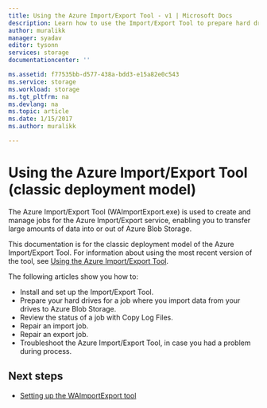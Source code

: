 ```yaml
---
title: Using the Azure Import/Export Tool - v1 | Microsoft Docs
description: Learn how to use the Import/Export Tool to prepare hard drives for an import job, repair an import job, or repair an export job.
author: muralikk
manager: syadav
editor: tysonn
services: storage
documentationcenter: ''

ms.assetid: f77535bb-d577-438a-bdd3-e15a82e0c543
ms.service: storage
ms.workload: storage 
ms.tgt_pltfrm: na
ms.devlang: na
ms.topic: article
ms.date: 1/15/2017
ms.author: muralikk

---
```


# Using the Azure Import/Export Tool (classic deployment model)

The Azure Import/Export Tool (WAImportExport.exe) is used to create and manage jobs for the Azure Import/Export service, enabling you to transfer large amounts of data into or out of Azure Blob Storage.

This documentation is for the classic deployment model of the Azure Import/Export Tool. For information about using the most recent version of the tool, see [Using the Azure Import/Export Tool](../storage-import-export-tool-how-to.md).

The following articles show you how to:

- Install and set up the Import/Export Tool.
- Prepare your hard drives for a job where you import data from your drives to Azure Blob Storage.
- Review the status of a job with Copy Log Files. 
- Repair an import job. 
- Repair an export job. 
- Troubleshoot the Azure Import/Export Tool, in case you had a problem during process. 

## Next steps

* [Setting up the WAImportExport tool](../storage-import-export-tool-how-to.md)